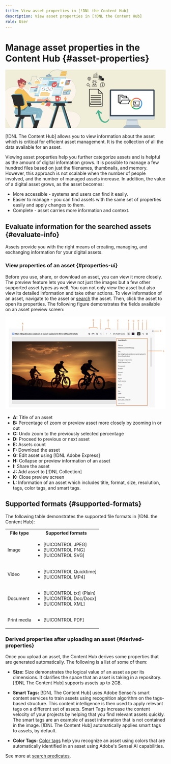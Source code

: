 ```yaml
---
title: View asset properties in [!DNL the Content Hub]
description: View asset properties in [!DNL the Content Hub]
role: User
---
```


# Manage asset properties in the Content Hub {#asset-properties}

![Metadata banner image](assets/metadata-banner-image.png)

[!DNL The Content Hub] allows you to view information about the asset which is critical for efficient asset management. It is the collection of all the data available for an asset.

Viewing asset properties help you further categorize assets and is helpful as the amount of digital information grows. It is possible to manage a few hundred files based on just the filenames, thumbnails, and memory. However, this approach is not scalable when the number of people involved, and the number of managed assets increase. In addition, the value of a digital asset grows, as the asset becomes:

* More accessible - systems and users can find it easily.
* Easier to manage - you can find assets with the same set of properties easily and apply changes to them.
* Complete - asset carries more information and context.

## Evaluate information for the searched assets  {#evaluate-info}

Assets provide you with the right means of creating, managing, and exchanging information for your digital assets.

### View properties of an asset {#properties-ui}

Before you use, share, or download an asset, you can view it more closely. The preview feature lets you view not just the images but a few other supported asset types as well. You can not only view the asset but also view its detailed information and take other actions. To view information of an asset, navigate to the asset or [search](search-assets.md) the asset. Then, click the asset to open its properties. The following figure demonstrates the fields available on an asset preview screen: 

![Properties of an asset UI](assets/properties-ui.png)

* **A:** Title of an asset 
* **B:** Percentage of zoom or preview asset more closely by zooming in or out 
* **C:** Undo zoom to the previously selected percentage 
* **D:** Proceed to previous or next asset 
* **E:** Assets count
* **F:** Download the asset 
* **G:** Edit asset using [!DNL Adobe Express]
* **H:** Collapse or preview information of an asset 
* **I:** Share the asset 
* **J:** Add asset to [!DNL Collection] 
* **K:** Close preview screen
* **L:** Information of an asset which includes title, format, size, resolution, tags, color tags, and smart tags. 

## Supported formats {#supported-formats}

The following table demonstrates the supported file formats in [!DNL the Content Hub]: 

<table> 
    <tbody>
     <tr>
      <th><strong>File type</strong></th>
      <th><strong>Supported formats</strong></th>
     </tr>
     <tr>
      <td>Image</td>
      <td>
        <ul>
            <li>[!UICONTROL JPEG]</li> 
            <li>[!UICONTROL PNG]</li> 
            <li>[!UICONTROL SVG]</li>
        </ul>
      </td>
     </tr>
     <tr>
      <td>Video</td>
      <td>
        <ul>
            <li>[!UICONTROL Quicktime]</li>  
            <li>[!UICONTROL MP4]</li> 
        </ul>
      </td>
     </tr>
      <tr>
      <td>Document</td>
      <td>
        <ul>
            <li>[!UICONTROL txt] (Plain)</li>  
            <li>[!UICONTROL Doc/Docx]</li> 
            <li>[!UICONTROL XML]</li>
        </ul>
      </td>
     </tr>
     <tr>
      <td>Print media</td>
      <td>
        <ul>
            <li>[!UICONTROL PDF]</li>  
        </ul>
      </td>
     </tr>  
    </tbody>
   </table>

### Derived properties after uploading an asset {#derived-properties}

Once you upload an asset, the Content Hub derives some properties that are generated automatically. The following is a list of some of them:

* **Size:** Size demonstrates the logical value of an asset as per its dimensions. It clarifies the space that an asset is taking in a repository. [!DNL The Content Hub] supports assets up to 2GB. 

<!--* **Tags:** Tags help you categorize assets that can be browsed and searched more efficiently. Tagging helps in propagating the appropriate taxonomy to other users and workflows. -->

* **Smart Tags:** [!DNL The Content Hub] uses Adobe Sensei's smart content services to train assets using recognition algorithm on the tags-based structure. This content intelligence is then used to apply relevant tags on a different set of assets. Smart Tags increase the content velocity of your projects by helping that you find relevant assets quickly. The smart tags are an example of asset information that is not contained in the image. [!DNL The Content Hub] automatically applies smart tags to assets, by default. 

* **Color Tags:** [Color tags](#https://experienceleague.adobe.com/docs/experience-manager-cloud-service/content/assets/manage/color-tag-images.html?lang=en) help you recognize an asset using colors that are automatically identified in an asset using Adobe's Sensei AI capabilities. 

See more at [search predicates](#assets-search.md#narrow-down-search-results).

<!--

### Date range {#date-range} 

The date range allows you to select dates you want to see the assets. You can customize date range by choosing the start and end dates. 

-->

